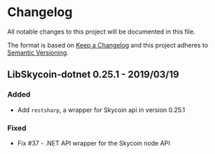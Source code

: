 # Changelog

All notable changes to this project will be documented in this file.

The format is based on [Keep a Changelog](http://keepachangelog.com/en/1.0.0/)
and this project adheres to [Semantic Versioning](http://semver.org/spec/v2.0.0.html).

## LibSkycoin-dotnet 0.25.1 - 2019/03/19

### Added

- Add `restsharp`, a wrapper for Skycoin api in version 0.25.1

### Fixed

- Fix #37 - .NET API wrapper for the Skycoin node API


